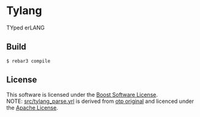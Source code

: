 # Tylang

TYped erLANG

## Build

```
$ rebar3 compile
```

## License

This software is licensed under the [Boost Software License](http://www.boost.org/LICENSE_1_0.txt).  
NOTE: [src/tylang_parse.yrl](src/tylang_parse.yrl) is derived from [otp original](https://github.com/erlang/otp/blob/master/lib/stdlib/src/erl_parse.yrl) and licenced under the [Apache License](http://www.apache.org/licenses/LICENSE-2.0).
